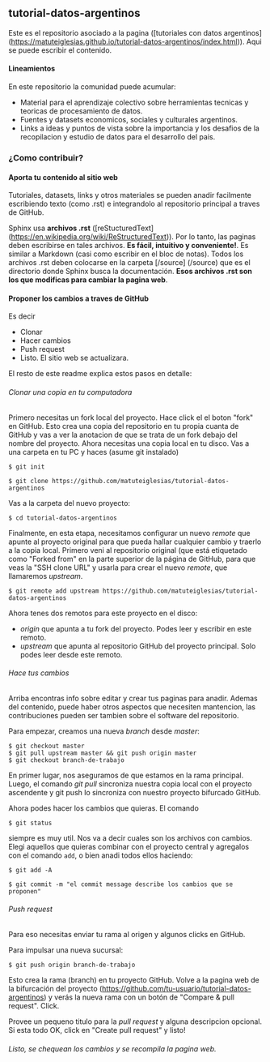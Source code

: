 ## tutorial-datos-argentinos

Este es el repositorio asociado a la pagina ([tutoriales con datos argentinos] (https://matuteiglesias.github.io/tutorial-datos-argentinos/index.html)). Aqui se puede escribir el contenido.

#### Lineamientos

En este repositorio la comunidad puede acumular:

 - Material para el aprendizaje colectivo sobre herramientas tecnicas y teoricas de procesamiento de datos.
 - Fuentes y datasets economicos, sociales y culturales argentinos.
 - Links a ideas y puntos de vista sobre la importancia y los desafios de la recopilacion y estudio de datos para el desarrollo del pais.

### ¿Como contribuir?

#### Aporta tu contenido al sitio web

Tutoriales, datasets, links y otros materiales se pueden anadir facilmente escribiendo texto (como .rst) e integrandolo al repositorio principal a traves de GitHub.

Sphinx usa **archivos .rst** ([reStucturedText] (https://en.wikipedia.org/wiki/ReStructuredText)). Por lo tanto, las paginas deben escribirse en tales archivos. **Es fácil, intuitivo y conveniente!**. Es similar a Markdown (casi como escribir en el bloc de notas).
Todos los archivos .rst deben colocarse en la carpeta [/source] (/source) que es el directorio donde Sphinx busca la documentación. **Esos archivos .rst son los que modificas para cambiar la pagina web**.

#### Proponer los cambios a traves de GitHub

Es decir
 - Clonar
 - Hacer cambios
 - Push request
 - Listo. El sitio web se actualizara.

El resto de este readme explica estos pasos en detalle:

###### Clonar una copia en tu computadora

   Primero necesitas un fork local del proyecto. Hace click el el boton "fork" en GitHub. Esto crea una copia del repositorio en tu propia cuanta de GitHub y vas a ver la anotacion de que se trata de un fork debajo del nombre del proyecto. 
   Ahora necesitas una copia local en tu disco. Vas a una carpeta en tu PC y haces (asume git instalado)
   
~~~~
$ git init

$ git clone https://github.com/matuteiglesias/tutorial-datos-argentinos
~~~~

Vas a la carpeta del nuevo proyecto:

~~~~
$ cd tutorial-datos-argentinos
~~~~

Finalmente, en esta etapa, necesitamos configurar un nuevo *remote* que apunte al proyecto original para que pueda hallar cualquier cambio y traerlo a la copia local. Primero veni al repositorio original (que está etiquetado como "Forked from" en la parte superior de la página de GitHub, para que veas la "SSH clone URL" y usarla para crear el nuevo *remote*, que llamaremos *upstream*.

~~~~
$ git remote add upstream https://github.com/matuteiglesias/tutorial-datos-argentinos
~~~~

Ahora tenes dos remotos para este proyecto en el disco:

- *origin* que apunta a tu fork del proyecto. Podes leer y escribir en este remoto.
- *upstream* que apunta al repositorio GitHub del proyecto principal. Solo podes leer desde este remoto.

###### Hace tus cambios

Arriba encontras info sobre editar y crear tus paginas para anadir. Ademas del contenido, puede haber otros aspectos que necesiten mantencion, las contribuciones pueden ser tambien sobre el software del repositorio.

Para empezar, creamos una nueva *branch* desde *master*:

~~~~
$ git checkout master
$ git pull upstream master && git push origin master
$ git checkout branch-de-trabajo
~~~~

En primer lugar, nos aseguramos de que estamos en la rama principal. Luego, el comando *git pull* sincroniza nuestra copia local con el proyecto ascendente y git push lo sincroniza con nuestro proyecto bifurcado GitHub. 

Ahora podes hacer los cambios que quieras. 
El comando
~~~~
$ git status
~~~~
siempre es muy util. Nos va a decir cuales son los archivos con cambios. Elegi aquellos que quieras combinar con el proyecto central y agregalos con el comando `add`, o bien anadi todos ellos haciendo:

~~~~
$ git add -A
~~~~
~~~~
$ git commit -m "el commit message describe los cambios que se proponen"
~~~~

###### Push request

Para eso necesitas enviar tu rama al origen y algunos clicks en GitHub.

Para impulsar una nueva sucursal:

~~~~
$ git push origin branch-de-trabajo
~~~~
Esto crea la rama (branch) en tu proyecto GitHub. Volve a la pagina web de la bifurcación del proyecto (https://github.com/tu-usuario/tutorial-datos-argentinos) y verás la nueva rama con un botón de "Compare & pull request". Click.

Provee un pequeno titulo para la *pull request* y alguna descripcion opcional. Si esta todo OK, click en "Create pull request" y listo!

###### Listo, se chequean los cambios y se recompila la pagina web.
